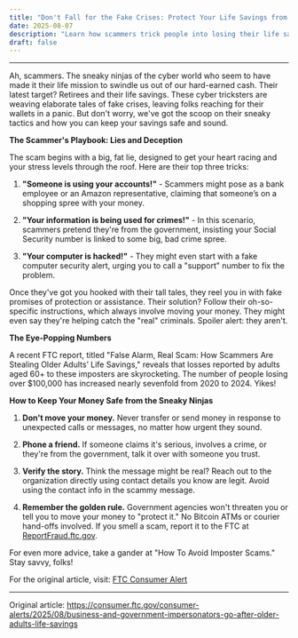 ```yaml
---
title: "Don't Fall for the Fake Crises: Protect Your Life Savings from Scammers!"
date: 2025-08-07
description: "Learn how scammers trick people into losing their life savings and how you can keep your hard-earned cash safe."
draft: false
---
```


---

Ah, scammers. The sneaky ninjas of the cyber world who seem to have made it their life mission to swindle us out of our hard-earned cash. Their latest target? Retirees and their life savings. These cyber tricksters are weaving elaborate tales of fake crises, leaving folks reaching for their wallets in a panic. But don't worry, we've got the scoop on their sneaky tactics and how you can keep your savings safe and sound.

**The Scammer's Playbook: Lies and Deception**

The scam begins with a big, fat lie, designed to get your heart racing and your stress levels through the roof. Here are their top three tricks:

1. **"Someone is using your accounts!"** - Scammers might pose as a bank employee or an Amazon representative, claiming that someone’s on a shopping spree with your money.

2. **"Your information is being used for crimes!"** - In this scenario, scammers pretend they're from the government, insisting your Social Security number is linked to some big, bad crime spree.

3. **"Your computer is hacked!"** - They might even start with a fake computer security alert, urging you to call a "support" number to fix the problem.

Once they've got you hooked with their tall tales, they reel you in with fake promises of protection or assistance. Their solution? Follow their oh-so-specific instructions, which always involve moving your money. They might even say they're helping catch the "real" criminals. Spoiler alert: they aren't.

**The Eye-Popping Numbers**

A recent FTC report, titled "False Alarm, Real Scam: How Scammers Are Stealing Older Adults’ Life Savings," reveals that losses reported by adults aged 60+ to these imposters are skyrocketing. The number of people losing over $100,000 has increased nearly sevenfold from 2020 to 2024. Yikes!

**How to Keep Your Money Safe from the Sneaky Ninjas**

1. **Don't move your money.** Never transfer or send money in response to unexpected calls or messages, no matter how urgent they sound.

2. **Phone a friend.** If someone claims it's serious, involves a crime, or they're from the government, talk it over with someone you trust.

3. **Verify the story.** Think the message might be real? Reach out to the organization directly using contact details you know are legit. Avoid using the contact info in the scammy message.

4. **Remember the golden rule.** Government agencies won't threaten you or tell you to move your money to "protect it." No Bitcoin ATMs or courier hand-offs involved. If you smell a scam, report it to the FTC at [ReportFraud.ftc.gov](https://reportfraud.ftc.gov/).

For even more advice, take a gander at "How To Avoid Imposter Scams." Stay savvy, folks!

For the original article, visit: [FTC Consumer Alert](https://www.ftc.gov/news-events/press-releases)

---
Original article: https://consumer.ftc.gov/consumer-alerts/2025/08/business-and-government-impersonators-go-after-older-adults-life-savings